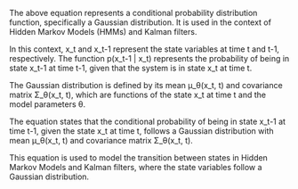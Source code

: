The above equation represents a conditional probability distribution function, specifically a Gaussian distribution. It is used in the context of Hidden Markov Models (HMMs) and Kalman filters.

In this context, x_t and x_t-1 represent the state variables at time t and t-1, respectively. The function p(x_t-1 | x_t) represents the probability of being in state x_t-1 at time t-1, given that the system is in state x_t at time t.

The Gaussian distribution is defined by its mean μ_θ(x_t, t) and covariance matrix Σ_θ(x_t, t), which are functions of the state x_t at time t and the model parameters θ.

The equation states that the conditional probability of being in state x_t-1 at time t-1, given the state x_t at time t, follows a Gaussian distribution with mean μ_θ(x_t, t) and covariance matrix Σ_θ(x_t, t).

This equation is used to model the transition between states in Hidden Markov Models and Kalman filters, where the state variables follow a Gaussian distribution.
